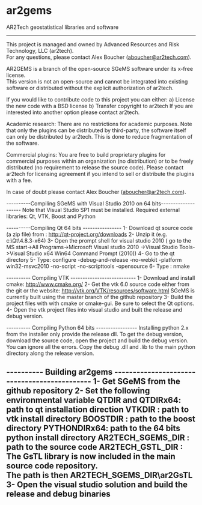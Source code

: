 ar2gems
=======

AR2Tech geostatistical libraries and software


------------------------------------
This project is managed and owned by Advanced Resources and Risk Technology, LLC (ar2tech).  
For any questions, please contact Alex Boucher (aboucher@ar2tech.com).

AR2GEMS is a branch of the open-source SGeMS software under its x-free license.  
This version is not an open-source and cannot be integrated into existing software or 
distributed without the explicit authorization of ar2tech.

If you would like to contribute code to this project you can either:
a)	License the new code with a BSD license
b)	Transfer copyright to ar2tech
If you are interested into another option please contact ar2tech.

Academic research:  There are no restrictions for academic purposes.  Note that only the 
plugins can be distributed by third-party, the software itself can only be distributed 
by ar2tech.  This is done to reduce fragmentation of the software.  

Commercial plugins: You are free to build proprietary plugins for commercial purposes 
within an organization (no distribution) or to be freely distributed (no requirement 
to release the source code).  Please contact ar2tech for licensing agreement if you 
intend to sell or distribute the plugins with a fee.

In case of doubt please contact Alex Boucher (aboucher@ar2tech.com).

----------Compiling SGeMS with Visual Studio 2010 on 64 bits--------------------
Note that Visual Studio SP1 must be installed.
Required external libraries:
Qt, VTK, Boost and Python

----------Compiling Qt 64 bits ----------------
1- Download qt source code (a zip file) from : http://qt-project.org/downloads
2- Unzip it (e.g. c:\Qt\4.8.3-x64)
3- Open the prompt shell for visual studio 2010 (
   go to the MS start->All Programs->Microsoft Visual studio 2010
   ->Visual Studio Tools->Visual Studio x64 Win64 Command Prompt (2010))
4- Go to the qt directory
5- Type:  configure -debug-and-release -no-webkit -platform win32-msvc2010 -no-script -no-scripttools -opensource 
6- Type : nmake

---------- Compiling VTK ---------------------------
1- Download and install cmake: http://www.cmake.org/
2- Get the vtk 6.0 source code either from the git or the website: http://vtk.org/VTK/resources/software.html
   SGeMS is currently built using the master branch of the github repository
3- Build the project files with with cmake or cmake-gui.  Be sure to select the Qt options.
4- Open the vtk project files into visual studio and built the release and debug version.

---------- Compiling Python 64 bits -----------------
Installing python 2.x from the installer only provide the release dll.  To get the 
debug version, download the source code, open the project and build the debug version.  
You can ignore all the errors.  Copy the debug .dll and .lib to the main python 
directory along the release version.

---------- Building ar2gems ---------------------------------------------
1- Get SGeMS from the github repository
2- Set the following environmental variable
QTDIR and QTDIRx64: path to qt installation direction
VTKDIR : path to vtk install directory
BOOSTDIR : path to the boost directory
PYTHONDIRx64: path to the 64 bits python install directory
AR2TECH_SGEMS_DIR : path to the source code
AR2TECH_GSTL_DIR : The GsTL library is now included in the main source code repository.  
                   The path is then AR2TECH_SGEMS_DIR\ar2GsTL
3- Open the visual studio solution and build the release and debug binaries
-------------------------------------------------------------


